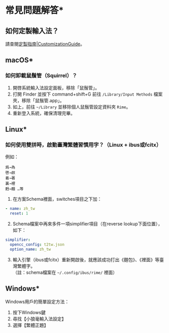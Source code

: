 # 常見問題解答*

## 如何定製輸入法？

請查閱[定製指南|CustomizationGuide](./CustomizationGuide.md#定製指南)。

## macOS*

### 如何卸載鼠鬚管（Squirrel）？

1. 開啓系統輸入法設定面板，移除「鼠鬚管」。
2. 打開 Finder 並按下 command+shift+G 前往 `/Library/Input Methods` 檔案夾，移除「鼠鬚管.app」。
3. 如上，前往 `~/Library` 並移除個人鼠鬚管設定資料夾 `Rime`。
4. 重新登入系統，確保清理完畢。

## Linux*

### 如何使用雙拼時，啟動臺灣繁體習慣用字？（Linux + ibus或fcitx）

例如：

  ```plaintext
  爲→為
  啓→啟
  着→著
  裏→裡
  麪→麵 …等
  ```

1. 在方案Schema裡面，switches項目之下加：

  ```yaml
  - name: zh_tw  
    reset: 1
  ```

2. Schema檔案中再來多件一項simplifier項目（在reverse lookup下面位置），如下：

  ```yaml
  simplifier:  
    opencc_config: t2tw.json  
    option_name: zh_tw
  ```

3. 輸入引擎（ibus或fcitx）重新開啟後，就應該成功打出《麵包》、《裡面》等臺灣繁體字。  
（註：schema檔案在 `~/.config/ibus/rime/` 裡面）

## Windows*

Windows用戶的簡單設定方法：

1. 按下Windows鍵
2. 尋找【小狼毫輸入法設定】
3. 選擇【繁體正題】
